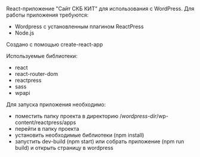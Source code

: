React-приложение "Сайт СКБ КИТ" для использования с WordPress.
Для работы приложения требуются:
- Wordpress с установленным плагином ReactPress
- Node.js

Создано с помощью create-react-app

Используемые библиотеки:
- react
- react-router-dom
- reactpress
- sass
- wpapi

Для запуска приложения необходимо:
- поместить папку проекта в директорию /*wordpress-dir*/wp-content/reactpress/apps
- перейти в папку проекта
- установить необходимые библиотеки (npm install)
- запустить dev-build (npm start) или собрать приложение (npm run build) и открыть страницу в wordpress